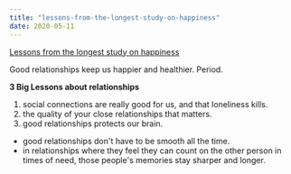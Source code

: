 ```yaml
---
title: "lessons-from-the-longest-study-on-happiness"
date: 2020-05-11
---
```

[Lessons from the longest study on happiness](https://www.ted.com/talks/robert_waldinger_what_makes_a_good_life_lessons_from_the_longest_study_on_happiness)


Good relationships keep us happier and healthier. Period.


**3 Big Lessons about relationships**
1. social connections are really good for us, and that loneliness kills. 
2. the quality of your close relationships that matters.
3. good relationships protects our brain. 

- good relationships don't have to be smooth all the time. 
- in relationships where they feel they can count on the other person in times of need, those people's memories stay sharper and longer. 
